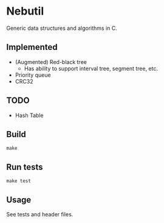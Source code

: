 # Nebutil

Generic data structures and algorithms in C.

## Implemented

- (Augmented) Red-black tree
    - Has ability to support interval tree, segment tree, etc.
- Priority queue
- CRC32

## TODO

- Hash Table

## Build

```
make
```

## Run tests

```
make test
```

## Usage

See tests and header files.

